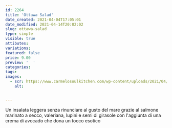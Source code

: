 ```yaml
---
id: 2264
title: 'Ottawa Salad'
date_created: 2021-04-04T17:05:01
date_modified: 2021-04-14T20:02:02
slug: ottawa-salad
type: simple
visible: true
attibutes: 
variations:
featured: false
price: 9.00
preview: '  '
categories: 
tags: 
images: 
  - scr: https://www.carmelosoulkitchen.com/wp-content/uploads/2021/04/OTTAWA-Salad-MKT-21.png
    alt: 


---
```


<p>Un insalata leggera senza rinunciare al gusto del mare grazie al salmone marinato a secco, valeriana, lupini e semi di girasole con l'aggiunta di una crema di avocado che dona un tocco esotico</p>

